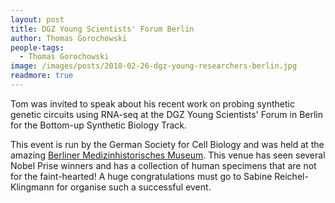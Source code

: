 ```yaml
---
layout: post
title: DGZ Young Scientists' Forum Berlin
author: Thomas Gorochowski
people-tags: 
  - Thomas Gorochowski
image: /images/posts/2018-02-26-dgz-young-researchers-berlin.jpg
readmore: true
---
```

Tom was invited to speak about his recent work on probing synthetic genetic circuits using RNA-seq at the DGZ Young Scientists' Forum in Berlin for the Bottom-up Synthetic Biology Track. 

This event is run by the German Society for Cell Biology and was held at the amazing [Berliner Medizinhistorisches Museum](http://www.bmm-charite.de/hoersaalruine.html). This venue has seen several Nobel Prise winners and has a collection of human specimens that are not for the faint-hearted! A huge congratulations must go to Sabine Reichel-Klingmann for organise such a successful event.